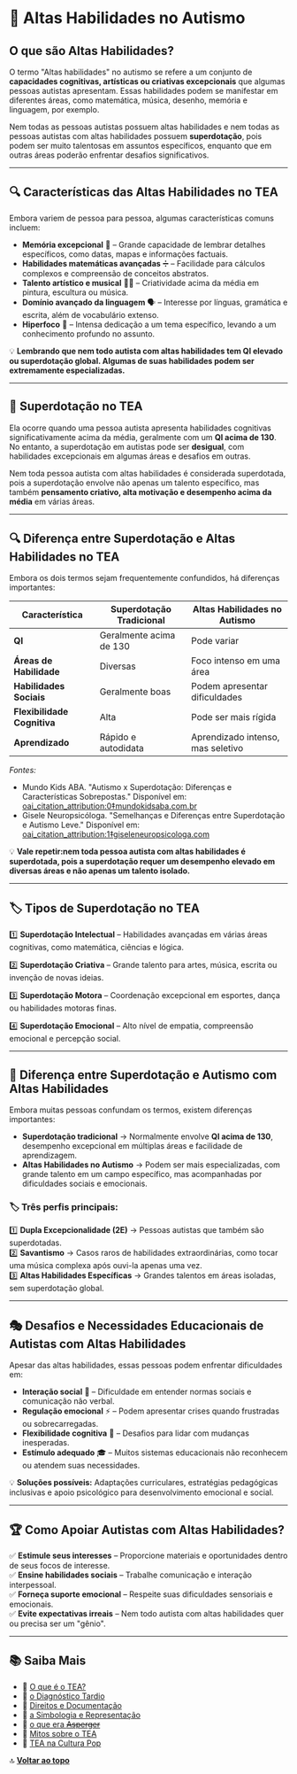 # 🧠 Altas Habilidades no Autismo  

## O que são  Altas Habilidades?  

O termo "Altas habilidades" no autismo se refere a um conjunto de **capacidades cognitivas, artísticas ou criativas excepcionais** que algumas pessoas autistas apresentam. Essas habilidades podem se manifestar em diferentes áreas, como matemática, música, desenho, memória e linguagem, por exemplo.  

Nem todas as pessoas autistas possuem altas habilidades e nem todas as pessoas autistas com altas habilidades possuem **superdotação**, pois podem ser muito talentosas em assuntos específicos, enquanto que em outras áreas poderão enfrentar desafios significativos.  

---

## 🔍 Características das Altas Habilidades no TEA  

Embora variem de pessoa para pessoa, algumas características comuns incluem:  

- **Memória excepcional** 🧠 – Grande capacidade de lembrar detalhes específicos, como datas, mapas e informações factuais.  
- **Habilidades matemáticas avançadas** ➗ – Facilidade para cálculos complexos e compreensão de conceitos abstratos.  
- **Talento artístico e musical** 🎨🎼 – Criatividade acima da média em pintura, escultura ou música.  
- **Domínio avançado da linguagem** 🗣️ – Interesse por línguas, gramática e escrita, além de vocabulário extenso.  
- **Hiperfoco** 🎯 – Intensa dedicação a um tema específico, levando a um conhecimento profundo no assunto.  

💡 **Lembrando que nem todo autista com altas habilidades tem QI elevado ou superdotação global. Algumas de suas habilidades podem ser extremamente especializadas.**  

---
## 🌟 Superdotação no TEA

Ela ocorre quando uma pessoa autista apresenta habilidades cognitivas significativamente acima da média, geralmente com um **QI acima de 130**. No entanto, a superdotação em autistas pode ser **desigual**, com habilidades excepcionais em algumas áreas e desafios em outras.

Nem toda pessoa autista com altas habilidades é considerada superdotada, pois a superdotação envolve não apenas um talento específico, mas também **pensamento criativo, alta motivação e desempenho acima da média** em várias áreas.

---

## 🔍 Diferença entre Superdotação e Altas Habilidades no TEA

Embora os dois termos sejam frequentemente confundidos, há diferenças importantes:

| Característica               | Superdotação Tradicional    | Altas Habilidades no Autismo |
|------------------------------|-----------------------------|------------------------------|
| **QI**                       | Geralmente acima de 130     | Pode variar                  |
| **Áreas de Habilidade**      | Diversas                    | Foco intenso em uma área     |
| **Habilidades Sociais**      | Geralmente boas             | Podem apresentar dificuldades|
| **Flexibilidade Cognitiva**  | Alta                        | Pode ser mais rígida         |
| **Aprendizado**              | Rápido e autodidata         | Aprendizado intenso, mas seletivo |

*Fontes:*

- Mundo Kids ABA. "Autismo x Superdotação: Diferenças e Características Sobrepostas." Disponível em:  [oai_citation_attribution:0‡mundokidsaba.com.br](https://www.mundokidsaba.com.br/ver/autismo-x-superdotacao-diferencas-e-caracteristicas-sobrepostas?utm_source=chatgpt.com)
- Gisele Neuropsicóloga. "Semelhanças e Diferenças entre Superdotação e Autismo Leve." Disponível em:  [oai_citation_attribution:1‡giseleneuropsicologa.com](https://www.giseleneuropsicologa.com/post/semelhan%C3%A7as-entre-superdota%C3%A7%C3%A3o-e-autismo-leve?utm_source=chatgpt.com)

💡 **Vale repetir:nem toda pessoa autista com altas habilidades é superdotada, pois a superdotação requer um desempenho elevado em diversas áreas e não apenas um talento isolado.**

---

## 🏷️ Tipos de Superdotação no TEA

1️⃣ **Superdotação Intelectual** – Habilidades avançadas em várias áreas cognitivas, como matemática, ciências e lógica.

2️⃣ **Superdotação Criativa** – Grande talento para artes, música, escrita ou invenção de novas ideias.

3️⃣ **Superdotação Motora** – Coordenação excepcional em esportes, dança ou habilidades motoras finas.

4️⃣ **Superdotação Emocional** – Alto nível de empatia, compreensão emocional e percepção social.

---

## 🔄 Diferença entre Superdotação e Autismo com Altas Habilidades  

Embora muitas pessoas confundam os termos, existem diferenças importantes:  

- **Superdotação tradicional** → Normalmente envolve **QI acima de 130**, desempenho excepcional em múltiplas áreas e facilidade de aprendizagem.  
- **Altas Habilidades no Autismo** → Podem ser mais especializadas, com grande talento em um campo específico, mas acompanhadas por dificuldades sociais e emocionais.  

### 🏷️ Três perfis principais:  

1️⃣ **Dupla Excepcionalidade (2E)** → Pessoas autistas que também são superdotadas.  
2️⃣ **Savantismo** → Casos raros de habilidades extraordinárias, como tocar uma música complexa após ouvi-la apenas uma vez.  
3️⃣ **Altas Habilidades Específicas** → Grandes talentos em áreas isoladas, sem superdotação global.  

---

## 🎭 Desafios e Necessidades Educacionais de Autistas com Altas Habilidades  

Apesar das altas habilidades, essas pessoas podem enfrentar dificuldades em:  

- **Interação social** 🤝 – Dificuldade em entender normas sociais e comunicação não verbal.  
- **Regulação emocional** ⚡ – Podem apresentar crises quando frustradas ou sobrecarregadas.  
- **Flexibilidade cognitiva** 🔄 – Desafios para lidar com mudanças inesperadas.  
- **Estímulo adequado** 🎓 – Muitos sistemas educacionais não reconhecem ou atendem suas necessidades.  

💡 **Soluções possíveis:** Adaptações curriculares, estratégias pedagógicas inclusivas e apoio psicológico para desenvolvimento emocional e social.  

---

## 🏆 Como Apoiar Autistas com Altas Habilidades?  

✅ **Estimule seus interesses** – Proporcione materiais e oportunidades dentro de seus focos de interesse.  
✅ **Ensine habilidades sociais** – Trabalhe comunicação e interação interpessoal.  
✅ **Forneça suporte emocional** – Respeite suas dificuldades sensoriais e emocionais.  
✅ **Evite expectativas irreais** – Nem todo autista com altas habilidades quer ou precisa ser um "gênio".  

---

## 📚 Saiba Mais  

- 🔹 [O que é o TEA?](/pages/autismo/autismo.html)  
- 🔹 [o Diagnóstico Tardio](/pages/autismo/diagnosticotardio.html)
- 🔹 [Direitos e Documentação](/pages/autismo/direitos.html)
- 🔹 [a Simbologia e Representação](/pages/autismo/identificadao.html)
- 🔹 [o que era ~~Asperger~~](/pages/autismo/asperger.html)
- 🔹 [Mitos sobre o TEA](/pages/autismo/mitos.html)  
- 🔹 [TEA na Cultura Pop](/pages/autismo/namidia.html)  



🔝 [**Voltar ao topo**](#🧠-altas-habilidades-no-autismo)
